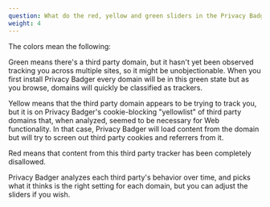 ```yaml
---
question: What do the red, yellow and green sliders in the Privacy Badger menu mean?
weight: 4
---
```


The colors mean the following:

Green means there's a third party domain, but it hasn't yet been observed tracking you across multiple sites, so it might be unobjectionable. When you first install Privacy Badger every domain will be in this green state but as you browse, domains will quickly be classified as trackers.

Yellow means that the third party domain appears to be trying to track you, but it is on Privacy Badger's cookie-blocking "yellowlist" of third party domains that, when analyzed, seemed to be necessary for Web functionality. In that case, Privacy Badger will load content from the domain but will try to screen out third party cookies and referrers from it.

Red means that content from this third party tracker has been completely disallowed.

Privacy Badger analyzes each third party's behavior over time, and picks what it thinks is the right setting for each domain, but you can adjust the sliders if you wish.
